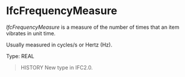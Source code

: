 # IfcFrequencyMeasure

_IfcFrequencyMeasure_ is a measure of the number of times that an item vibrates in unit time.<!-- end of definition -->

Usually measured in cycles/s or Hertz (Hz).

Type: REAL

> HISTORY  New type in IFC2.0.

